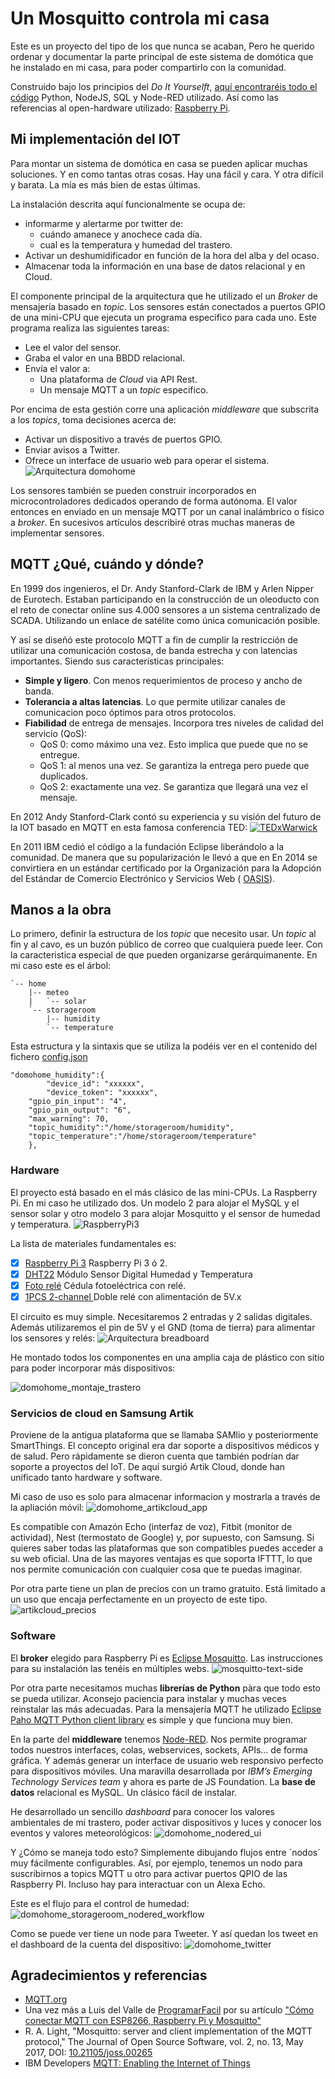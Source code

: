 # Un Mosquitto controla mi casa
Este es un proyecto del tipo de los que nunca se acaban, Pero he querido ordenar y documentar la parte principal de este sistema de domótica que he instalado en mi casa, para poder compartirlo con la comunidad. 

Construido bajo los principios del _Do It Yourselft_, [aquí encontraréis todo el código](https://github.com/McOrts/domohome) Python, NodeJS, SQL y Node-RED utilizado. Así como las referencias al open-hardware utilizado: [Raspberry Pi](https://www.raspberrypi.org).

## Mi implementación del IOT

Para montar un sistema de domótica en casa se pueden aplicar muchas soluciones. Y en como tantas otras cosas. Hay una fácil y cara. Y otra difícil y barata. La mía es más bien de estas últimas.

La instalación descrita aquí funcionalmente se ocupa de:
- informarme y alertarme por twitter de:
	- cuándo amanece y anochece cada día. 
	- cual es la temperatura y humedad del trastero.
- Activar un deshumidificador en función de la hora del alba y del ocaso.
- Almacenar toda la información en una base de datos relacional y en Cloud.

El componente principal de la arquitectura que he utilizado el un _Broker_ de mensajería basado en _topic_. Los sensores están conectados a puertos GPIO de una mini-CPU que ejecuta un programa especifico para cada uno. Este programa realiza las siguientes tareas:
- Lee el valor del sensor. 
- Graba el valor en una BBDD relacional.
- Envía el valor a:
	- Una plataforma de _Cloud_ via API Rest.
	- Un mensaje MQTT a un _topic_ especifico.

Por encima de esta gestión corre una aplicación _middleware_ que subscrita a los _topics_, toma decisiones acerca de:
- Activar un dispositivo a través de puertos GPIO.
- Enviar avisos a Twitter.
- Ofrece un interface de usuario web para operar el sistema.
![Arquitectura domohome](https://github.com/McOrts/domohome/blob/master/images/domohome_arquitectura.jpg?raw=true)

Los sensores también se pueden construir incorporados en microcontroladores dedicados operando de forma autónoma. El valor entonces en enviado en un mensaje MQTT por un canal inalámbrico o físico a _broker_. En sucesivos artículos describiré otras muchas maneras de implementar sensores. 

## MQTT ¿Qué, cuándo y dónde?

En 1999 dos ingenieros, el Dr. Andy Stanford-Clark de IBM y Arlen Nipper de Eurotech. Estaban participando en la construcción de un oleoducto con el reto de conectar online sus 4.000 sensores a un sistema centralizado de SCADA. Utilizando un enlace de satélite como única comunicación posible.

Y así se diseñó este protocolo MQTT a fin de cumplir la restricción de utilizar una comunicación costosa, de banda estrecha y con latencias importantes. Siendo sus características principales:
- __Simple y ligero__. Con menos requerimientos de proceso y ancho de banda.
- __Tolerancia a altas latencias__. Lo que permite utilizar canales de comunicacion poco óptimos para otros protocolos.
- __Fiabilidad__ de entrega de mensajes. Incorpora tres niveles de calidad del servicio (QoS):
	- QoS 0: como máximo una vez. Esto implica que puede que no se entregue.
	- QoS 1: al menos una vez. Se garantiza la entrega pero puede que duplicados.
	- QoS 2: exactamente una vez. Se garantiza que llegará una vez el mensaje.

En 2012 Andy Stanford-Clark contó su experiencia y su visión del futuro de la IOT basado en MQTT en esta famosa conferencia TED:
[![TEDxWarwick](https://github.com/McOrts/domohome/blob/master/images/TedTalk_Andy_2012.png?raw=true)](https://youtu.be/s9nrm8q5eGg)

En 2011 IBM cedió el código a la fundación Eclipse liberándolo a la comunidad. De manera que su popularización le llevó a que en En 2014 se convirtiera en un estándar certificado por la Organización para la Adopción del Estándar de Comercio Electrónico y Servicios Web ( [OASIS](https://www.oasis-open.org/news/announcements/mqtt-version-3-1-1-becomes-an-oasis-standard)).
 
## Manos a la obra 

Lo primero, definir la estructura de los _topic_ que necesito usar. Un _topic_ al fin y al cavo, es un buzón público de correo que cualquiera puede leer. Con la caracteristica especial de que pueden organizarse gerárquimanente. En mi caso este es el árbol:
```
`-- home
    |-- meteo
    |   `-- solar
    `-- storageroom
        |-- humidity
        `-- temperature
```
Esta estructura y la sintaxis que se utiliza la podéis ver en el contenido del fichero [config.json](https://github.com/McOrts/domohome/blob/master/config.json?raw=true)
```
"domohome_humidity":{
    	"device_id": "xxxxxx",
    	"device_token": "xxxxxx",
	"gpio_pin_input": "4",
	"gpio_pin_output": "6",
	"max_warning": 70,
	"topic_humidity":"/home/storageroom/humidity",
	"topic_temperature":"/home/storageroom/temperature"
	},
```
### Hardware 
El proyecto está basado en el más clásico de las mini-CPUs. La Raspberry Pi. En mi caso he utilizado dos. Un modelo 2 para alojar el MySQL y el sensor solar y otro modelo 3 para alojar Mosquitto y el sensor de humedad y temperatura.
![RaspberryPi3](https://github.com/McOrts/domohome/blob/master/images/RaspberryPI3_board.jpg?raw=true)

La lista de materiales fundamentales es:
- [x] [Raspberry Pi 3](http://amzn.eu/7BqTe0q) Raspberry Pi 3 ó 2. 
- [x] [DHT22](http://amzn.eu/4mbH6zL) Módulo Sensor Digital Humedad y Temperatura
- [x] [Foto relé](https://www.aliexpress.com/item/Photodiode-module-detection-relay-module-combo-light-switch-light-photo-sensors/32336123938.html?spm=2114.search0104.3.14.515a35857d96cl&ws_ab_test=searchweb0_0,searchweb201602_1_10152_10065_10151_10344_10068_10342_10547_10343_10340_5722611_10341_10548_10698_10697_10696_5722911_5722811_10084_5722711_10083_10618_10307_10301_10303_5711211_10059_10184_308_100031_10103_441_10624_10623_10622_10621_10620_5711311_5722511,searchweb201603_32,ppcSwitch_7&algo_expid=57cc01a8-193e-436b-a32c-27b788d6b4c9-2&algo_pvid=57cc01a8-193e-436b-a32c-27b788d6b4c9&priceBeautifyAB=0) Cédula fotoeléctrica con relé.
- [x] [1PCS 2-channel ](https://www.aliexpress.com/item/2-channel-New-2-channel-relay-module-relay-expansion-board-5V-low-level-triggered-2-way/32713335353.html?spm=2114.search0104.3.15.51e14447CtkJO7&ws_ab_test=searchweb0_0,searchweb201602_1_10152_10065_10151_10344_10068_10342_10547_10343_10340_5722611_10341_10548_10698_10697_10696_5722911_5722811_10084_5722711_10083_10618_10307_10301_10303_5711211_10059_10184_308_100031_10103_441_10624_10623_10622_10621_10620_5711311_5722511-10620,searchweb201603_32,ppcSwitch_7&algo_expid=64447ff7-30cf-426d-a35e-27cfc1e18d9c-2&algo_pvid=64447ff7-30cf-426d-a35e-27cfc1e18d9c&priceBeautifyAB=0) Doble relé con alimentación de 5V.x

El circuito es muy simple. Necesitaremos 2 entradas y 2 salidas digitales. Además utilizaremos el pin de 5V y el GND (toma de tierra) para alimentar los sensores y relés:
![Arquitectura breadboard](https://github.com/McOrts/domohome/blob/master/images/domohome_v1_breadboard.png?raw=true)

He montado todos los componentes en una amplia caja de plástico con sitio para poder incorporar más dispositivos:

![domohome_montaje_trastero](https://github.com/McOrts/domohome/blob/master/images/domohome_montaje_trastero.JPG?raw=true)

### Servicios de cloud en Samsung Artik
Proviene de la antigua plataforma que se llamaba SAMlio y posteriormente SmartThings. El concepto original era dar soporte a dispositivos médicos y de salud. Pero rápidamente se dieron cuenta que también podrían dar soporte a proyectos del IoT. De aquí surgió Artik Cloud, donde han unificado tanto hardware y software.

Mi caso de uso es solo para almacenar informacion y mostrarla a través de la apliación móvil:
![domohome_artikcloud_app](https://github.com/McOrts/domohome/blob/master/images/domohome_artikcloud_app.PNG?raw=true)

Es compatible con Amazón Echo (interfaz de voz), Fitbit (monitor de actividad), Nest (termostato de Google) y, por supuesto, con Samsung. Si quieres saber todas las plataformas que son compatibles puedes acceder a su web oficial. Una de las mayores ventajas es que soporta IFTTT, lo que nos permite comunicación con cualquier cosa que te puedas imaginar.

Por otra parte tiene un plan de precios con un tramo gratuito. Está limitado a un uso que encaja perfectamente en un proyecto de este tipo.
![artikcloud_precios](https://github.com/McOrts/domohome/blob/master/images/tabla-precios-artik-cloud.png?raw=true)

### Software
El **broker** elegido para Raspberry Pi es [Eclipse Mosquitto](https://mosquitto.org). Las instrucciones para su instalación las tenéis en múltiples webs. 
![mosquitto-text-side](https://github.com/McOrts/domohome/blob/master/images/mosquitto-text-side.png?raw=true)

Por otra parte necesitamos muchas **librerías de Python** pàra que todo esto se pueda utilizar. Aconsejo paciencia para instalar y muchas veces reinstalar las más adecuadas. Para la mensajería MQTT he utilizado [Eclipse Paho MQTT Python client library](https://pypi.python.org/pypi/paho-mqtt) es simple y que funciona muy bien.

En la parte del **middleware** tenemos [Node-RED](https://nodered.org). Nos permite programar todos nuestros interfaces, colas, webservices, sockets, APIs... de forma gráfica. Y además generar un interface de usuario web responsivo perfecto para dispositivos móviles. Una maravilla desarrollada por _IBM’s Emerging Technology Services team_ y ahora es parte de JS Foundation. La **base de datos** relacional es MySQL. Un clásico fácil de instalar. 

He desarrollado un sencillo _dashboard_ para conocer los valores ambientales de mi trastero, poder activar dispositivos y luces y conocer los eventos y valores meteorológicos:
![domohome_nodered_ui](https://github.com/McOrts/domohome/blob/master/images/domohome_nodered_ui.png?raw=true)

Y ¿Cómo se maneja todo esto? Simplemente dibujando flujos entre ´nodos´ muy fácilmente configurables. Así, por ejemplo, tenemos un nodo para suscribirnos a topics MQTT u otro para activar puertos QPIO de las Raspberry PI. Incluso hay para interactuar con un Alexa Echo.

Este es el flujo para el control de humedad:
![domohome_storageroom_nodered_workflow](https://github.com/McOrts/domohome/blob/master/images/domohome_storageroom_nodered_workflow.png?raw=true)

Como se puede ver tiene un node para Tweeter. Y así quedan los tweet en el dashboard de la cuenta del dispositivo:
![domohome_twitter](https://github.com/McOrts/domohome/blob/master/images/domohome_twitter.png?raw=true)


## Agradecimientos y referencias
- [MQTT.org](http://mqtt.org)
- Una vez más a Luis del Valle de [ProgramarFacil](https://programarfacil.com) por su artículo ["Cómo conectar MQTT con ESP8266, Raspberry Pi y Mosquitto"](https://programarfacil.com/esp8266/mqtt-esp8266-raspberry-pi/)
- R. A. Light, "Mosquitto: server and client implementation of the MQTT protocol," The Journal of Open Source Software, vol. 2, no. 13, May 2017, DOI: [10.21105/joss.00265](http://dx.doi.org/10.21105/joss.00265)
- IBM Developers [MQTT: Enabling the Internet of Things](https://developer.ibm.com/messaging/2013/04/26/mqtt-enabling-internet-things/)
